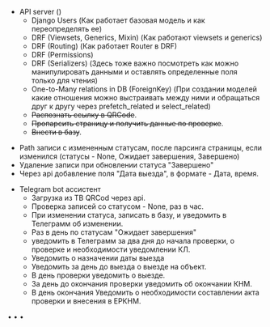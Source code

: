 + API server  ()
  - Django Users (Как работает базовая модель и как переопределять ее)
  - DRF (Viewsets, Generics, Mixin) (Как работают viewsets и generics)
  - DRF (Routing) (Как работает Router в DRF)
  - DRF (Permissions)
  - DRF (Serializers) (Здесь тоже важно посмотреть как можно манипулировать данными и оставлять определенные поля только для чтения)
  - One-to-Many relations in DB (ForeignKey) (При создании моделей какие отношения можно выстраивать между ними и обращаться друг к другу 
через prefetch_related и select_related)
  - ~~Распознать ссылку в QRCode~~.
  - ~~Пропарсить страницу и получить данные по проверке~~.
  - ~~Внести в базу~~.
 - Path записи с измененным статусам, после парсинга страницы, если изменился (статусы - None, Ожидает завершения, Завершено)
 - Удаление записи при обновлении статуса "Завершено"
 - Через api добавление поля "Дата выезда", в формате - Дата, время.

+ Telegram bot ассистент
  - Загрузка из ТВ QRCod через api.
  - Проверка записей со статусом - None, раз в час.
  - При изменении статуса, записать в базу, и уведомить в Телеграмм об изменении.
  -  Раз в день по статусам "Ожидает завершения"
  - уведомить в Телеграмм за два дня до начала проверки, о проверке и необходимости уведомлении КЛ.
  - Уведомить о назначении даты выезда
  - Уведомить за день до выезда о выезде на объект.
  - В день проверки уведомить о выезде.
  - За день до окончания проверки уведомить об окончании КНМ.
  - В день окончания Уведомить о необходимости составлении акта проверки и внесения в ЕРКНМ.

• • • 

